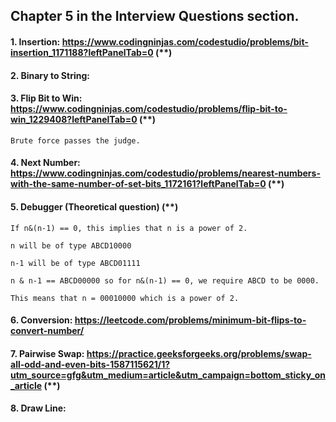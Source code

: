 ## Chapter 5 in the Interview Questions section.

#### 1. Insertion: https://www.codingninjas.com/codestudio/problems/bit-insertion_1171188?leftPanelTab=0 (**)

#### 2. Binary to String:

#### 3. Flip Bit to Win: https://www.codingninjas.com/codestudio/problems/flip-bit-to-win_1229408?leftPanelTab=0 (**)
    Brute force passes the judge.

#### 4. Next Number: https://www.codingninjas.com/codestudio/problems/nearest-numbers-with-the-same-number-of-set-bits_1172161?leftPanelTab=0 (**)

#### 5. Debugger (Theoretical question) (**)
    If n&(n-1) == 0, this implies that n is a power of 2. 
    
    n will be of type ABCD10000
    
    n-1 will be of type ABCD01111
    
    n & n-1 == ABCD00000 so for n&(n-1) == 0, we require ABCD to be 0000.
    
    This means that n = 00010000 which is a power of 2.

#### 6. Conversion: https://leetcode.com/problems/minimum-bit-flips-to-convert-number/ 

#### 7. Pairwise Swap: https://practice.geeksforgeeks.org/problems/swap-all-odd-and-even-bits-1587115621/1?utm_source=gfg&utm_medium=article&utm_campaign=bottom_sticky_on_article (**)

#### 8. Draw Line:
